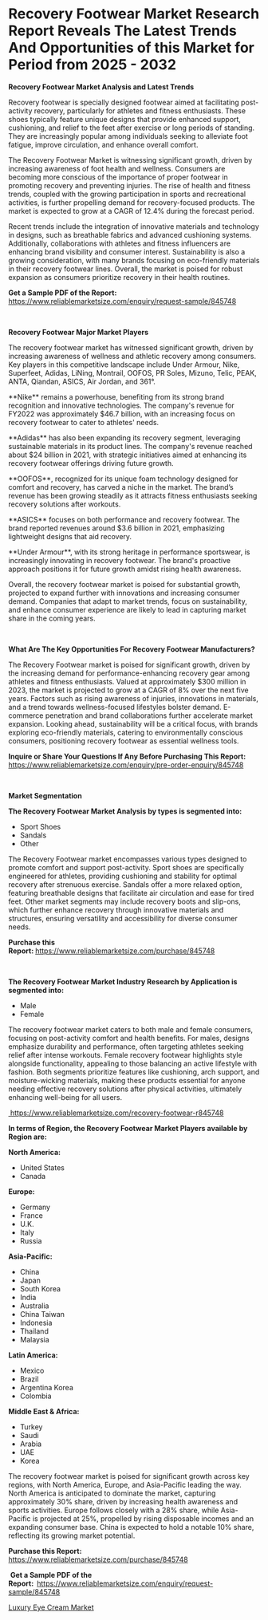 <p><h1>Recovery Footwear Market Research Report Reveals The Latest Trends And Opportunities of this Market for Period from 2025 - 2032</h1></p><p><strong>Recovery Footwear Market Analysis and Latest Trends</strong></p>
<p><p>Recovery footwear is specially designed footwear aimed at facilitating post-activity recovery, particularly for athletes and fitness enthusiasts. These shoes typically feature unique designs that provide enhanced support, cushioning, and relief to the feet after exercise or long periods of standing. They are increasingly popular among individuals seeking to alleviate foot fatigue, improve circulation, and enhance overall comfort.</p><p>The Recovery Footwear Market is witnessing significant growth, driven by increasing awareness of foot health and wellness. Consumers are becoming more conscious of the importance of proper footwear in promoting recovery and preventing injuries. The rise of health and fitness trends, coupled with the growing participation in sports and recreational activities, is further propelling demand for recovery-focused products. The market is expected to grow at a CAGR of 12.4% during the forecast period. </p><p>Recent trends include the integration of innovative materials and technology in designs, such as breathable fabrics and advanced cushioning systems. Additionally, collaborations with athletes and fitness influencers are enhancing brand visibility and consumer interest. Sustainability is also a growing consideration, with many brands focusing on eco-friendly materials in their recovery footwear lines. Overall, the market is poised for robust expansion as consumers prioritize recovery in their health routines.</p></p>
<p><strong>Get a Sample PDF of the Report:&nbsp;</strong> <a href="https://www.reliablemarketsize.com/enquiry/request-sample/845748?utm_campaign=1932&utm_medium=2&utm_source=Github&utm_content=ia&utm_term=05042025&utm_id=recovery-footwear">https://www.reliablemarketsize.com/enquiry/request-sample/845748</a></p>
<p>&nbsp;</p>
<p><strong>Recovery Footwear Major Market Players</strong></p>
<p><p>The recovery footwear market has witnessed significant growth, driven by increasing awareness of wellness and athletic recovery among consumers. Key players in this competitive landscape include Under Armour, Nike, Superfeet, Adidas, LiNing, Montrail, OOFOS, PR Soles, Mizuno, Telic, PEAK, ANTA, Qiandan, ASICS, Air Jordan, and 361°.</p><p>**Nike** remains a powerhouse, benefiting from its strong brand recognition and innovative technologies. The company's revenue for FY2022 was approximately $46.7 billion, with an increasing focus on recovery footwear to cater to athletes' needs.</p><p>**Adidas** has also been expanding its recovery segment, leveraging sustainable materials in its product lines. The company's revenue reached about $24 billion in 2021, with strategic initiatives aimed at enhancing its recovery footwear offerings driving future growth.</p><p>**OOFOS**, recognized for its unique foam technology designed for comfort and recovery, has carved a niche in the market. The brand’s revenue has been growing steadily as it attracts fitness enthusiasts seeking recovery solutions after workouts.</p><p>**ASICS** focuses on both performance and recovery footwear. The brand reported revenues around $3.6 billion in 2021, emphasizing lightweight designs that aid recovery.</p><p>**Under Armour**, with its strong heritage in performance sportswear, is increasingly innovating in recovery footwear. The brand's proactive approach positions it for future growth amidst rising health awareness.</p><p>Overall, the recovery footwear market is poised for substantial growth, projected to expand further with innovations and increasing consumer demand. Companies that adapt to market trends, focus on sustainability, and enhance consumer experience are likely to lead in capturing market share in the coming years.</p></p>
<p>&nbsp;</p>
<p><strong>What Are The Key Opportunities For Recovery Footwear Manufacturers?</strong></p>
<p><p>The Recovery Footwear market is poised for significant growth, driven by the increasing demand for performance-enhancing recovery gear among athletes and fitness enthusiasts. Valued at approximately $300 million in 2023, the market is projected to grow at a CAGR of 8% over the next five years. Factors such as rising awareness of injuries, innovations in materials, and a trend towards wellness-focused lifestyles bolster demand. E-commerce penetration and brand collaborations further accelerate market expansion. Looking ahead, sustainability will be a critical focus, with brands exploring eco-friendly materials, catering to environmentally conscious consumers, positioning recovery footwear as essential wellness tools.</p></p>
<p><strong>Inquire or Share Your Questions If Any Before Purchasing This Report:</strong> <a href="https://www.reliablemarketsize.com/enquiry/pre-order-enquiry/845748?utm_campaign=1932&utm_medium=2&utm_source=Github&utm_content=ia&utm_term=05042025&utm_id=recovery-footwear">https://www.reliablemarketsize.com/enquiry/pre-order-enquiry/845748</a></p>
<p>&nbsp;</p>
<p><strong>Market Segmentation</strong></p>
<p><strong>The Recovery Footwear Market Analysis by types is segmented into:</strong></p>
<p><ul><li>Sport Shoes</li><li>Sandals</li><li>Other</li></ul></p>
<p><p>The Recovery Footwear market encompasses various types designed to promote comfort and support post-activity. Sport shoes are specifically engineered for athletes, providing cushioning and stability for optimal recovery after strenuous exercise. Sandals offer a more relaxed option, featuring breathable designs that facilitate air circulation and ease for tired feet. Other market segments may include recovery boots and slip-ons, which further enhance recovery through innovative materials and structures, ensuring versatility and accessibility for diverse consumer needs.</p></p>
<p><strong>Purchase this Report:&nbsp;</strong><a href="https://www.reliablemarketsize.com/purchase/845748?utm_campaign=1932&utm_medium=2&utm_source=Github&utm_content=ia&utm_term=05042025&utm_id=recovery-footwear">https://www.reliablemarketsize.com/purchase/845748</a></p>
<p>&nbsp;</p>
<p><strong>The Recovery Footwear Market Industry Research by Application is segmented into:</strong></p>
<p><ul><li>Male</li><li>Female</li></ul></p>
<p><p>The recovery footwear market caters to both male and female consumers, focusing on post-activity comfort and health benefits. For males, designs emphasize durability and performance, often targeting athletes seeking relief after intense workouts. Female recovery footwear highlights style alongside functionality, appealing to those balancing an active lifestyle with fashion. Both segments prioritize features like cushioning, arch support, and moisture-wicking materials, making these products essential for anyone needing effective recovery solutions after physical activities, ultimately enhancing well-being for all users.</p></p>
<p><a href="https://www.reliablemarketsize.com/recovery-footwear-r845748?utm_campaign=1932&utm_medium=2&utm_source=Github&utm_content=ia&utm_term=05042025&utm_id=recovery-footwear">&nbsp;https://www.reliablemarketsize.com/recovery-footwear-r845748</a></p>
<p><strong>In terms of Region, the Recovery Footwear Market Players available by Region are:</strong></p>
<p>
    <p> <strong> North America: </strong>
        <ul>
            <li>United States</li>
            <li>Canada</li>
        </ul>
        </p> 
    <p> <strong> Europe: </strong>
        <ul>
            <li>Germany</li>
            <li>France</li>
            <li>U.K.</li>
            <li>Italy</li>
            <li>Russia</li>
        </ul>
        </p> 
    <p> <strong> Asia-Pacific: </strong>
        <ul>
            <li>China</li>
            <li>Japan</li>
            <li>South Korea</li>
            <li>India</li>
            <li>Australia</li>
            <li>China Taiwan</li>
            <li>Indonesia</li>
            <li>Thailand</li>
            <li>Malaysia</li>
        </ul>
        </p> 
    <p> <strong> Latin America: </strong>
        <ul>
            <li>Mexico</li>
            <li>Brazil</li>
            <li>Argentina Korea</li>
            <li>Colombia</li>
        </ul>
        </p> 
    <p> <strong> Middle East & Africa: </strong>
        <ul>
            <li>Turkey</li>
            <li>Saudi</li>
            <li>Arabia</li>
            <li>UAE</li>
            <li>Korea</li>
        </ul>
    </p>
    </p>
<p><p>The recovery footwear market is poised for significant growth across key regions, with North America, Europe, and Asia-Pacific leading the way. North America is anticipated to dominate the market, capturing approximately 30% share, driven by increasing health awareness and sports activities. Europe follows closely with a 28% share, while Asia-Pacific is projected at 25%, propelled by rising disposable incomes and an expanding consumer base. China is expected to hold a notable 10% share, reflecting its growing market potential.</p></p>
<p><strong>Purchase this Report: </strong><a href="https://www.reliablemarketsize.com/purchase/845748?utm_campaign=1932&utm_medium=2&utm_source=Github&utm_content=ia&utm_term=05042025&utm_id=recovery-footwear">https://www.reliablemarketsize.com/purchase/845748</a></p>
<p>&nbsp;<strong>Get a Sample PDF of the Report:&nbsp;&nbsp;</strong><a href="https://www.reliablemarketsize.com/enquiry/request-sample/845748?utm_campaign=1932&utm_medium=2&utm_source=Github&utm_content=ia&utm_term=05042025&utm_id=recovery-footwear">https://www.reliablemarketsize.com/enquiry/request-sample/845748</a></p>
<p><strong></strong></p>
<p><p><a href="https://github.com/vimar16th/Market-Research-Report-List-7/blob/main/luxury-eye-cream-market.md?utm_campaign=1932&utm_medium=2&utm_source=Github&utm_content=ia&utm_term=05042025&utm_id=recovery-footwear">Luxury Eye Cream Market</a></p></p>